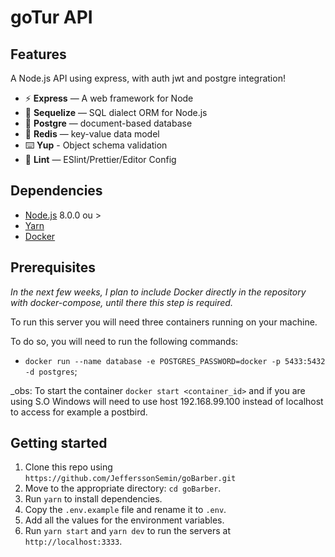 
# goTur API

## Features

A Node.js API using express, with auth jwt and postgre integration!

- ⚡ **Express** — A web framework for Node
- 💾 **Sequelize** — SQL dialect ORM for Node.js
- 🍂 **Postgre** — document-based database
- 🔑 **Redis** — key-value data model
- ⌨️ **Yup** - Object schema validation
- 💖 **Lint** — ESlint/Prettier/Editor Config

## Dependencies

- [Node.js](https://nodejs.org/en/) 8.0.0 ou >
- [Yarn](https://yarnpkg.com/pt-BR/docs/install)
- [Docker](https://www.docker.com/)

## Prerequisites

_In the next few weeks, I plan to include Docker directly in the repository with docker-compose, until there this step is required._

To run this server you will need three containers running on your machine.

To do so, you will need to run the following commands:

- `docker run --name database -e POSTGRES_PASSWORD=docker -p 5433:5432 -d postgres`;

_obs: To start the container `docker start <container_id>` and if you are using S.O Windows will need to use host 192.168.99.100 instead of localhost to access for example a postbird.

## Getting started

1. Clone this repo using `https://github.com/JefferssonSemin/goBarber.git`
2. Move to the appropriate directory: `cd goBarber`.<br />
3. Run `yarn` to install dependencies.<br />
4. Copy the `.env.example` file and rename it to `.env`.<br/>
5. Add all the values for the environment variables.<br/>
6. Run `yarn start` and `yarn dev` to run the servers at `http://localhost:3333`.

